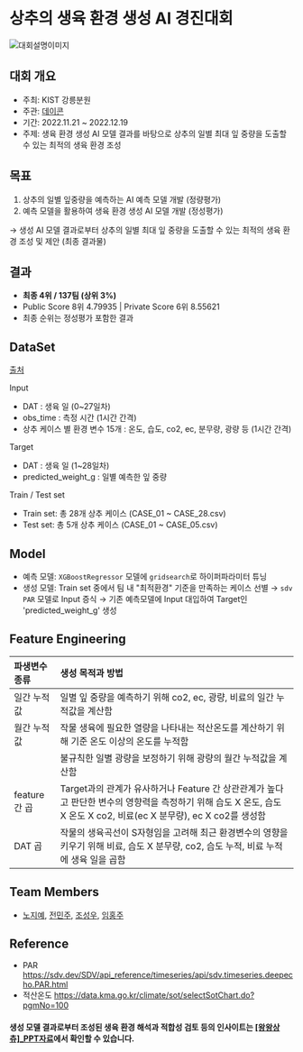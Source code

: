# 상추의 생육 환경 생성 AI 경진대회
![대회설명이미지](https://user-images.githubusercontent.com/92534659/209780762-7153a789-b52a-41a9-a108-11a351c41bef.png)

## 대회 개요
- 주최: KIST 강릉분원
- 주관: [데이콘](https://dacon.io/competitions/official/236033/overview/description)
- 기간: 2022.11.21 ~ 2022.12.19
- 주제: 생육 환경 생성 AI 모델 결과를 바탕으로 상추의 일별 최대 잎 중량을 도출할 수 있는 최적의 생육 환경 조성

## 목표
1. 상추의 일별 잎중량을 예측하는 AI 예측 모델 개발 (정량평가)
2. 예측 모델을 활용하여 생육 환경 생성 AI 모델 개발 (정성평가)

&rarr; 생성 AI 모델 결과로부터 상추의 일별 최대 잎 중량을 도출할 수 있는 최적의 생육 환경 조성 및 제안 (최종 결과물)

## 결과
- **최종 4위 / 137팀 (상위 3%)**
- Public Score 8위 4.79935 | Private Score 6위 8.55621
- 최종 순위는 정성평가 포함한 결과

## DataSet
[출처](https://dacon.io/competitions/official/236033/data)

Input
  - DAT : 생육 일 (0~27일차)
  - obs_time : 측정 시간 (1시간 간격)
  - 상추 케이스 별 환경 변수 15개 : 온도, 습도, co2, ec, 분무량, 광량 등 (1시간 간격)

Target
  - DAT : 생육 일 (1~28일차)
  - predicted_weight_g : 일별 예측한 잎 중량

Train / Test set
  - Train set: 총 28개 상추 케이스 (CASE_01 ~ CASE_28.csv)
  - Test set: 총 5개 상추 케이스 (CASE_01 ~ CASE_05.csv)

## Model
- 예측 모델: `XGBoostRegressor` 모델에 `gridsearch`로 하이퍼파라미터 튜닝
- 생성 모델: Train set 중에서 팀 내 "최적환경" 기준을 만족하는 케이스 선별 &rarr; `sdv PAR` 모델로 Input 증식 &rarr; 기존 예측모델에 Input 대입하여 Target인 'predicted_weight_g' 생성

## Feature Engineering
| 파생변수 종류 | 생성 목적과 방법 |
| :----------- | :------------ |
| 일간 누적값 | 일별 잎 중량을 예측하기 위해 co2, ec, 광량, 비료의 일간 누적값을 계산함 |
| 월간 누적값 | 작물 생육에 필요한 열량을 나타내는 적산온도를 계산하기 위해 기준 온도 이상의 온도를 누적함 |
|          | 불규칙한 일별 광량을 보정하기 위해 광량의 월간 누적값을 계산함 |
| feature 간 곱 | Target과의 관계가 유사하거나 Feature 간 상관관계가 높다고 판단한 변수의 영향력을 측정하기 위해 습도 X 온도, 습도 X 온도 X co2, 비료(ec X 분무량), ec X co2를 생성함 |
| DAT 곱 | 작물의 생육곡선이 S자형임을 고려해 최근 환경변수의 영향을 키우기 위해 비료, 습도 X 분무량, co2, 습도 누적, 비료 누적에 생육 일을 곱함 |

## Team Members
- [노지예](https://github.com/kkumtori), [전민주](https://github.com/forminju), [조성우](https://github.com/jswooo), [임홍주](https://github.com/hihongju)

## Reference
- PAR
https://sdv.dev/SDV/api_reference/timeseries/api/sdv.timeseries.deepecho.PAR.html
- 적산온도 https://data.kma.go.kr/climate/sot/selectSotChart.do?pgmNo=100

#### 생성 모델 결과로부터 조성된 생육 환경 해석과 적합성 검토 등의 인사이트는 [ [왕왕상츄]_PPT자료](https://github.com/forminju/DACON_lettuce_prediction/blob/main/%5B%EC%99%95%EC%99%95%EC%83%81%EC%B8%84%5D_PPT%EC%9E%90%EB%A3%8C.pdf)에서 확인할 수 있습니다.
